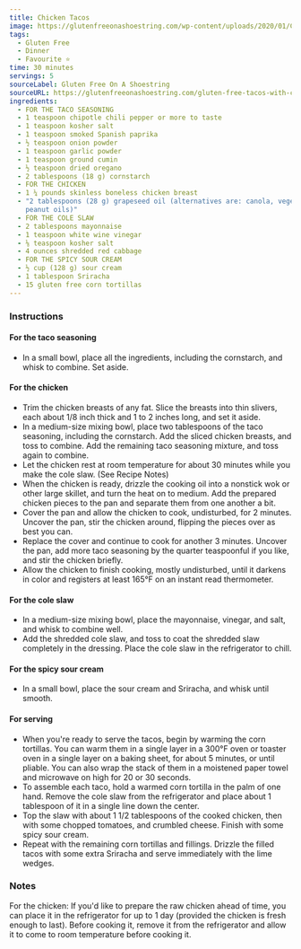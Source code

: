 ```yaml
---
title: Chicken Tacos
image: https://glutenfreeonashoestring.com/wp-content/uploads/2020/01/Chicken-tacos-600x600-1.jpg
tags:
  - Gluten Free
  - Dinner
  - Favourite ⭐
time: 30 minutes
servings: 5
sourceLabel: Gluten Free On A Shoestring
sourceURL: https://glutenfreeonashoestring.com/gluten-free-tacos-with-chicken/
ingredients:
  - FOR THE TACO SEASONING
  - 1 teaspoon chipotle chili pepper or more to taste
  - 1 teaspoon kosher salt
  - 1 teaspoon smoked Spanish paprika
  - ½ teaspoon onion powder
  - 1 teaspoon garlic powder
  - 1 teaspoon ground cumin
  - ½ teaspoon dried oregano
  - 2 tablespoons (18 g) cornstarch
  - FOR THE CHICKEN
  - 1 ¼ pounds skinless boneless chicken breast
  - "2 tablespoons (28 g) grapeseed oil (alternatives are: canola, vegetable,
    peanut oils)"
  - FOR THE COLE SLAW
  - 2 tablespoons mayonnaise
  - 1 teaspoon white wine vinegar
  - ⅛ teaspoon kosher salt
  - 4 ounces shredded red cabbage
  - FOR THE SPICY SOUR CREAM
  - ½ cup (128 g) sour cream
  - 1 tablespoon Sriracha
  - 15 gluten free corn tortillas
---
```

### Instructions

#### For the taco seasoning

* In a small bowl, place all the ingredients, including the cornstarch, and whisk to combine. Set aside.

#### For the chicken

* Trim the chicken breasts of any fat. Slice the breasts into thin slivers, each about 1/8 inch thick and 1 to 2 inches long, and set it aside.
* In a medium-size mixing bowl, place two tablespoons of the taco seasoning, including the cornstarch. Add the sliced chicken breasts, and toss to combine. Add the remaining taco seasoning mixture, and toss again to combine.
* Let the chicken rest at room temperature for about 30 minutes while you make the cole slaw. (See Recipe Notes)
* When the chicken is ready, drizzle the cooking oil into a nonstick wok or other large skillet, and turn the heat on to medium. Add the prepared chicken pieces to the pan and separate them from one another a bit.
* Cover the pan and allow the chicken to cook, undisturbed, for 2 minutes. Uncover the pan, stir the chicken around, flipping the pieces over as best you can.
* Replace the cover and continue to cook for another 3 minutes. Uncover the pan, add more taco seasoning by the quarter teaspoonful if you like, and stir the chicken briefly.
* Allow the chicken to finish cooking, mostly undisturbed, until it darkens in color and registers at least 165°F on an instant read thermometer.

#### For the cole slaw

* In a medium-size mixing bowl, place the mayonnaise, vinegar, and salt, and whisk to combine well.
* Add the shredded cole slaw, and toss to coat the shredded slaw completely in the dressing. Place the cole slaw in the refrigerator to chill.

#### For the spicy sour cream

* In a small bowl, place the sour cream and Sriracha, and whisk until smooth.

#### For serving

* When you're ready to serve the tacos, begin by warming the corn tortillas. You can warm them in a single layer in a 300°F oven or toaster oven in a single layer on a baking sheet, for about 5 minutes, or until pliable. You can also wrap the stack of them in a moistened paper towel and microwave on high for 20 or 30 seconds.
* To assemble each taco, hold a warmed corn tortilla in the palm of one hand. Remove the cole slaw from the refrigerator and place about 1 tablespoon of it in a single line down the center.
* Top the slaw with about 1 1/2 tablespoons of the cooked chicken, then with some chopped tomatoes, and crumbled cheese. Finish with some spicy sour cream.
* Repeat with the remaining corn tortillas and fillings. Drizzle the filled tacos with some extra Sriracha and serve immediately with the lime wedges.

### Notes

For the chicken: If you'd like to prepare the raw chicken ahead of time, you can place it in the refrigerator for up to 1 day (provided the chicken is fresh enough to last). Before cooking it, remove it from the refrigerator and allow it to come to room temperature before cooking it.